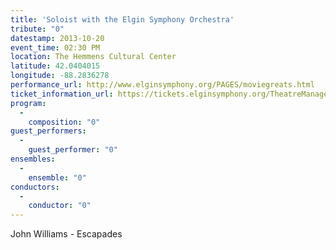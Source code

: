 ```yaml
---
title: 'Soloist with the Elgin Symphony Orchestra'
tribute: "0"
datestamp: 2013-10-20
event_time: 02:30 PM
location: The Hemmens Cultural Center
latitude: 42.0404015
longitude: -88.2836278
performance_url: http://www.elginsymphony.org/PAGES/moviegreats.html
ticket_information_url: https://tickets.elginsymphony.org/TheatreManager/1/tmEvent/tmEvent952.html 
program: 
  -
    composition: "0"
guest_performers: 
  -
    guest_performer: "0"
ensembles: 
  -
    ensemble: "0"
conductors: 
  -
    conductor: "0"
---
```

John Williams - Escapades